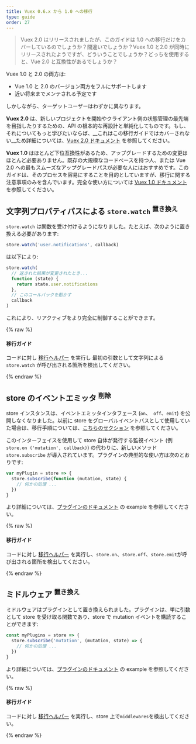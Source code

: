 ```yaml
---
title: Vuex 0.6.x から 1.0 への移行
type: guide
order: 27
---
```


> Vuex 2.0 はリリースされましたが、このガイドは 1.0 への移行だけをカバーしているのでしょうか？間違いでしょうか？Vuex 1.0 と2.0 が同時にリリースされたようですが、どういうことでしょうか？どっちを使用すると、Vue 2.0 と互換性があるでしょうか？

Vuex 1.0 と 2.0 の両方は:

- Vue 1.0 と 2.0 のバージョン両方をフルにサポートします
- 近い将来までメンテされる予定です

しかしながら、ターゲットユーザーはわずかに異なります。

__Vuex 2.0__ は、新しいプロジェクトを開始やクライアント側の状態管理の最先端を目指したりするための、API の根本的な再設計と単純化してものです。もし、それについてもっと学びたいならば、__これはこの移行ガイドではカバーされない__ため詳細については、[Vuex 2.0 ドキュメント](https://vuex.vuejs.org/en/index.html) を参照してください。

__Vuex 1.0__ はほとんど下位互換性があるため、アップグレードするための変更はほとんど必要ありません。既存の大規模なコードベースを持つ人、または Vue 2.0 への最もスムーズなアップグレードパスが必要な人にはおすすめです。このガイドは、そのプロセスを容易にすることを目的としていますが、移行に関する注意事項のみを含んでいます。完全な使い方については [Vuex 1.0 ドキュメント](https://github.com/vuejs/vuex/tree/1.0/docs/ja) を参照してください。

## 文字列プロパティパスによる `store.watch` <sup>置き換え</sup>

`store.watch` は関数を受け付けるようになりました。たとえば、次のように置き換える必要があります:

``` js
store.watch('user.notifications', callback)
```

は以下により:

``` js
store.watch(
  // 返された結果が変更されたとき...
  function (state) {
    return state.user.notifications
  },
  // このコールバックを動かす
  callback
)
```

これにより、リアクティブをより完全に制御することができます。

{% raw %}
<div class="upgrade-path">
  <h4>移行ガイド</h4>
  <p>コードに対し <a href="https://github.com/vuejs/vue-migration-helper">移行ヘルパー</a> を実行し 最初の引数として文字列による <code>store.watch</code> が呼び出される箇所を検出してください。</p>
</div>
{% endraw %}

## store のイベントエミッタ <sup>削除</sup>

store インスタンスは、イベントエミッタインタフェース (`on`、` off`、`emit`) を公開しなくなりました。以前に store をグローバルイベントバスとして使用していた場合は、移行手順については、[こちらのセクション](migration.html#dispatch-および-broadcast-置き換え) を参照してください。

このインターフェイスを使用して store 自体が発行する監視イベント (例 `store.on ('mutation', callback)`) の代わりに、新しいメソッド `store.subscribe` が導入されています。プラグインの典型的な使い方は次のとおりです:

``` js
var myPlugin = store => {
  store.subscribe(function (mutation, state) {
    // 何かの処理 ...
  })
}

```

より詳細については、[プラグインのドキュメント](https://github.com/vuejs/vuex/blob/1.0/docs/ja/plugins.md) の example を参照してください。

{% raw %}
<div class="upgrade-path">
  <h4>移行ガイド</h4>
  <p>コードに対し <a href="https://github.com/vuejs/vue-migration-helper">移行ヘルパー</a> を実行し、<code>store.on</code>、<code>store.off</code>、<code>store.emit</code>が呼び出される箇所を検出してください。</p>
</div>
{% endraw %}

## ミドルウェア <sup>置き換え</sup>

ミドルウェアはプラグインとして置き換えられました。プラグインは、単に引数として store を受け取る関数であり、store で mutation イベントを購読することができます:

``` js
const myPlugins = store => {
  store.subscribe('mutation', (mutation, state) => {
    // 何かの処理 ...
  })
}
```

より詳細については、[プラグインのドキュメント](https://github.com/vuejs/vuex/blob/1.0/docs/ja/plugins.md) の example を参照してください。

{% raw %}
<div class="upgrade-path">
  <h4>移行ガイド</h4>
  <p>コードに対し <a href="https://github.com/vuejs/vue-migration-helper">移行ヘルパー</a> を実行し、store 上で<code>middlewares</code>を検出してください。</p>
</div>
{% endraw %}

